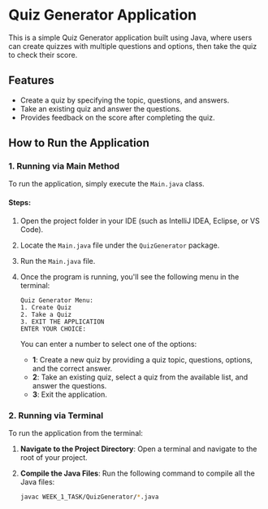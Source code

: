# Quiz Generator Application

This is a simple Quiz Generator application built using Java, where users can create quizzes with multiple questions and options, then take the quiz to check their score.

## Features
- Create a quiz by specifying the topic, questions, and answers.
- Take an existing quiz and answer the questions.
- Provides feedback on the score after completing the quiz.

## How to Run the Application

### 1. Running via Main Method
To run the application, simply execute the `Main.java` class.

#### Steps:
1. Open the project folder in your IDE (such as IntelliJ IDEA, Eclipse, or VS Code).
2. Locate the `Main.java` file under the `QuizGenerator` package.
3. Run the `Main.java` file.
4. Once the program is running, you'll see the following menu in the terminal:

    ```plaintext
    Quiz Generator Menu:
    1. Create Quiz
    2. Take a Quiz
    3. EXIT THE APPLICATION
    ENTER YOUR CHOICE:
    ```

    You can enter a number to select one of the options:

    - **1**: Create a new quiz by providing a quiz topic, questions, options, and the correct answer.
    - **2**: Take an existing quiz, select a quiz from the available list, and answer the questions.
    - **3**: Exit the application.

### 2. Running via Terminal
To run the application from the terminal:

1. **Navigate to the Project Directory**:
   Open a terminal and navigate to the root of your project.

2. **Compile the Java Files**:
   Run the following command to compile all the Java files:
   ```bash
   javac WEEK_1_TASK/QuizGenerator/*.java
